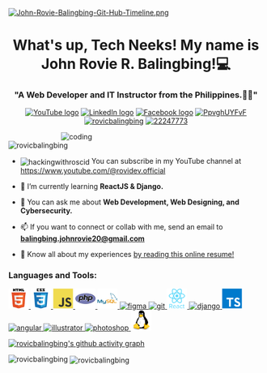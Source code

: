 [![John-Rovie-Balingbing-Git-Hub-Timeline.png](https://i.postimg.cc/90nG8Bjx/John-Rovie-Balingbing-Git-Hub-Timeline.png)](https://facebook.com/itzzmerov.official)
<h1 align="center">What's up, Tech Neeks! My name is John Rovie R. Balingbing!💻</h1>
<h3 align="center">"A Web Developer and IT Instructor from the Philippines.👨‍💻"</h3>

<!-- THIS IS THE SET OF SOCIAL MEDIA ICONS I USE -->
<p align="center">
  <a href="https://www.youtube.com/@rovidev.official" target="blank"><img src="https://raw.githubusercontent.com/rahuldkjain/github-profile-readme-generator/master/src/images/icons/Social/youtube.svg" alt="YouTube logo" height="30" width="40" /></a>
  <a href="https://linkedin.com/in/itzzmerov" target="blank"><img src="https://raw.githubusercontent.com/rahuldkjain/github-profile-readme-generator/master/src/images/icons/Social/linked-in-alt.svg" alt="LinkedIn logo" height="30" width="40" /></a>
  <a href="https://fb.com/itzzmerov.official" target="blank"><img src="https://raw.githubusercontent.com/rahuldkjain/github-profile-readme-generator/master/src/images/icons/Social/facebook.svg" alt="Facebook logo" height="30" width="40" /></a>
  <a href="https://bit.ly/3HzzWXA" target="blank"><img  src="https://raw.githubusercontent.com/rahuldkjain/github-profile-readme-generator/master/src/images/icons/Social/discord.svg" alt="PpvghUYFvF" height="30" width="40" /></a>
  <a href="https://dev.to/itzzmerov" target="blank"><img src="https://raw.githubusercontent.com/rahuldkjain/github-profile-readme-generator/master/src/images/icons/Social/devto.svg" alt="rovicbalingbing" height="30" width="40" /></a>
  <a href="https://stackoverflow.com/users/22247773/rovic-balingbing" target="blank"><img src="https://raw.githubusercontent.com/rahuldkjain/github-profile-readme-generator/master/src/images/icons/Social/stack-overflow.svg" alt="22247773" height="30" width="40" /></a>
</p>

<img align="right" alt="coding" width="400" src="https://qph.cf2.quoracdn.net/main-qimg-1d2593e18298c5b8ccd0569f2c302042">

<p align="left"> <img src="https://komarev.com/ghpvc/?username=rovicbalingbing&label=Profile%20views&color=0e75b6&style=flat" alt="rovicbalingbing" /> </p>

- <img align="center" src="https://raw.githubusercontent.com/rahuldkjain/github-profile-readme-generator/master/src/images/icons/Social/youtube.svg" alt="hackingwithroscid" height="30" width="40" /> You can subscribe in my YouTube channel at <a href="https://www.youtube.com/@rovidev.official" target="_blank">https://www.youtube.com/@rovidev.official </a>

- 🌱 I’m currently learning **ReactJS & Django.**

- 💬 You can ask me about **Web Development, Web Designing, and Cybersecurity.**

- 📫 If you want to connect or collab with me, send an email to **balingbing.johnrovie20@gmail.com**

- 📄 Know all about my experiences <a href="https://itzzmerov.github.io/responsive-resume/" target="_blank"> by reading this online resume! </a>

<!-- THIS IS ALL THE LANGUAGES AND TOOLS I'VE ALREADY USED OR HAVE EXPERIENCE -->
<h3 align="left">Languages and Tools:</h3>
<p align="left"> 
  <a href="https://www.w3.org/html/" target="_blank" rel="noreferrer"> <img src="https://raw.githubusercontent.com/devicons/devicon/master/icons/html5/html5-original-wordmark.svg" alt="html5" width="40" height="40"/> </a> 
  <a href="https://www.w3schools.com/css/" target="_blank" rel="noreferrer"> <img src="https://raw.githubusercontent.com/devicons/devicon/master/icons/css3/css3-original-wordmark.svg" alt="css3" width="40" height="40"/> </a>
  <a href="https://developer.mozilla.org/en-US/docs/Web/JavaScript" target="_blank" rel="noreferrer"> <img src="https://raw.githubusercontent.com/devicons/devicon/master/icons/javascript/javascript-original.svg" alt="javascript" width="40" height="40"/> </a> 
  <a href="https://www.php.net" target="_blank" rel="noreferrer"> <img src="https://raw.githubusercontent.com/devicons/devicon/master/icons/php/php-original.svg" alt="php" width="40" height="40"/> </a> 
  <a href="https://www.mysql.com/" target="_blank" rel="noreferrer"> <img src="https://raw.githubusercontent.com/devicons/devicon/master/icons/mysql/mysql-original-wordmark.svg" alt="mysql" width="40" height="40"/> </a>
  <a href="https://www.figma.com/" target="_blank" rel="noreferrer"> <img src="https://www.vectorlogo.zone/logos/figma/figma-icon.svg" alt="figma" width="40" height="40"/> </a> 
  <a href="https://git-scm.com/" target="_blank" rel="noreferrer"> <img src="https://www.vectorlogo.zone/logos/git-scm/git-scm-icon.svg" alt="git" width="40" height="40"/> </a> 
  <a href="https://reactjs.org/" target="_blank" rel="noreferrer"> <img src="https://raw.githubusercontent.com/devicons/devicon/master/icons/react/react-original-wordmark.svg" alt="react" width="40" height="40"/> </a> 
  <a href="https://www.djangoproject.com/" target="_blank" rel="noreferrer"> <img src="https://cdn.worldvectorlogo.com/logos/django.svg" alt="django" width="40" height="40"/> </a> 
  <a href="https://www.typescriptlang.org/" target="_blank" rel="noreferrer"> <img src="https://raw.githubusercontent.com/devicons/devicon/master/icons/typescript/typescript-original.svg" alt="typescript" width="40" height="40"/> </a> 
  <a href="https://angular.io" target="_blank" rel="noreferrer"> <img src="https://angular.io/assets/images/logos/angular/angular.svg" alt="angular" width="40" height="40"/> </a>  
  <a href="https://www.adobe.com/in/products/illustrator.html" target="_blank" rel="noreferrer"> <img src="https://www.vectorlogo.zone/logos/adobe_illustrator/adobe_illustrator-icon.svg" alt="illustrator" width="40" height="40"/> <a/> 
    <a href="https://www.photoshop.com/en" target="_blank" rel="noreferrer"> <img src="https://upload.wikimedia.org/wikipedia/commons/thumb/a/af/Adobe_Photoshop_CC_icon.svg/2101px-Adobe_Photoshop_CC_icon.svg.png" alt="photoshop" width="40" height="40"/> </a> 
    <a href="https://www.linux.org/" target="_blank" rel="noreferrer"> <img src="https://raw.githubusercontent.com/devicons/devicon/master/icons/linux/linux-original.svg" alt="linux" width="40" height="40"/> </a> 
</p>

<!-- THIS IS THE ADDITIONAL SECTION FOR GRAPHS AND SO ON -->
[![rovicbalingbing's github activity graph](https://github-readme-activity-graph.vercel.app/graph?username=itzzmerov&theme=react-dark)](https://github.com/ashutosh00710/github-readme-activity-graph)

<p><img align="left" src="https://github-readme-stats.vercel.app/api/top-langs?username=itzzmerov&show_icons=true&locale=en&layout=compact" alt="rovicbalingbing" /></p>

<p>&nbsp;<img align="center" src="https://github-readme-stats.vercel.app/api?username=itzzmerov&show_icons=true&locale=en" alt="rovicbalingbing" /></p>
